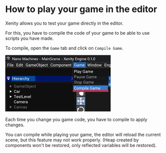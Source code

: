 # How to play your game in the editor

Xenity allows you to test your game directly in the editor.

For this, you have to compile the code of your game to be able to use scripts you have made.

To compile, open the `Game` tab and click on `Compile Game`.

![image](images/compile_in_editor.png)

Each time you change you game code, you have to compile to apply changes.

You can compile while playing your game, the editor will reload the current scene, but this feature may not work properly. (Heap created by components won't be restored, only reflected variables will be restored).